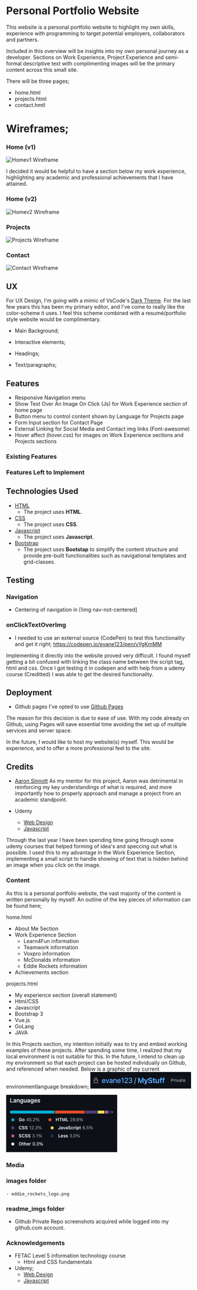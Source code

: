 # Personal Portfolio Website

This website is a personal portfolio website to highlight my own skills, experience with programming to target potential employers, collaborators and partners. 

Included in this overview will be insights into my own personal journey as a developer. Sections on Work Experience, Project Experience and semi-formal descriptive text with complimenting images will be the primary content across this small site. 

There will be three pages; 
- home.html
- projects.html
- contact.hmtl

# Wireframes;
### Home (v1)
![Homev1 Wireframe](https://share.balsamiq.com/c/qgwUsafFrv6n8ECs72a4mg.png)

I decided it would be helpful to have a section below my work experience, highlighting any academic and professional achievements that I have attained.

### Home (v2)
![Homev2 Wireframe](https://share.balsamiq.com/c/gFArqK4b66LUBPTV2ANi6A.png)

### Projects
![Projects Wireframe](https://share.balsamiq.com/c/b1v9stxqfJdGvX5Dxt5pGE.png)

### Contact
![Contact Wireframe](https://share.balsamiq.com/c/aZeQRHAjPDTxiM6CWQ1Prs.png)

## UX 
For UX Design, I'm going with a mimic of VsCode's [Dark Theme](https://code.visualstudio.com/docs/getstarted/themes).
For the last few years this has been my primary editor, and I've come to really like the color-scheme it uses.
I feel this scheme combined with a resumé/portfolio style website would be complimentary. 

- Main Background; 

- Interactive elements;

- Headings;

- Text/paragraphs;

## Features
- Responsive Navigation menu
- Show Text Over An Image On Click (Js) for Work Experience section of home page
- Button menu to control content shown by Language for Projects page
- Form Input section for Contact Page
- External Linking for Social Media and Contact img links (Font-awesome)
- Hover affect (hover.css) for images on Work Experience sections and Projects sections

### Existing Features

### Features Left to Implement

## Technologies Used
- [HTML]()
    - The project uses **HTML**.
- [CSS]()
    - The project uses **CSS**.
- [Javascript]()
    - The project uses **Javascript**.
- [Bootstrap]()
    - The project uses **Bootstap** to simplify the content structure and provide pre-built functionalities such as navigational templates and grid-classes.

## Testing
### Navigation
- Centering of navigation in [!img nav-not-centered]

### onClickTextOverImg
- I needed to use an external source (CodePen) to test this functionality and get it right; 
https://codepen.io/evane123/pen/vYgKmMM

Implementing it directly into the website proved very difficult. I found myself getting a bit confused with linking the class name between the script tag, html and css. 
Once I got testing it in codepen and with help from a udemy course (Creditted) I was able to get the desired functionality.

## Deployment
- Github pages
I've opted to use [Github Pages](https://pages.github.com/) 

The reason for this decision is due to ease of use. With my code already on Github, using Pages will save essential time avoiding the set up of multiple services and server space. 

In the future, I would like to host my website(s) myself. This would be experience, and to offer a more professional feel to the site. 

## Credits
- [Aaron Sinnott](https://ie.linkedin.com/in/aaronsinnott)
As my mentor for this project, Aaron was detrimental in reinforcing my key understandings of what is required, and more importantly how to properly approach and manage a project from an academic standpoint. 

- Udemy 
    - [Web Design](https://www.udemy.com/course/web-design-for-beginners-real-world-coding-in-html-css/)
    - [Javascript](https://www.udemy.com/course/the-complete-javascript-course/)

Through the last year I have been spending time going through some udemy courses that helped forming of idea's and speccing out what is possible. I used this to my advantage in the Work Experience Section, implementing a small script to handle showing of text that is hidden behind an image when you click on the image. 


### Content

As this is a personal portfolio website, the vast majority of the content is written personally by myself. An outline of the key pieces of information can be found here; 

home.html
- About Me Section
- Work Experience Section
    - Learn4Fun information
    - Teamwork information
    - Voxpro information
    - McDonalds information
    - Eddie Rockets information
- Achievements section 

projects.html
- My experience section (overall statement)
- Html/CSS
- Javascript
- Bootstrap 3
- Vue.js
- GoLang
- JAVA

In this Projects section, my intention initially was to try and embed working examples of these projects. After spending some time, I realized that my local environment is not suitable for this. 
In the future, I intend to clean up my environment so that each project can be hosted individually on Github, and referenced when needed. Below is a graphic of my current environmentlanguage breakdown;
![](images/readme_imgs/mystuff.png)

![Languages](images/readme_imgs/languages.png)

### Media
### images folder
    - eddie_rockets_logo.png


### readme_imgs folder
- Github Private Repo screenshots acquired while logged into my github.com account. 

### Acknowledgements
- FETAC Level 5 information technology course
    - Html and CSS fundamentals
- Udemy;
    - [Web Design](https://www.udemy.com/course/web-design-for-beginners-real-world-coding-in-html-css/)
    - [Javascript](https://www.udemy.com/course/the-complete-javascript-course/)